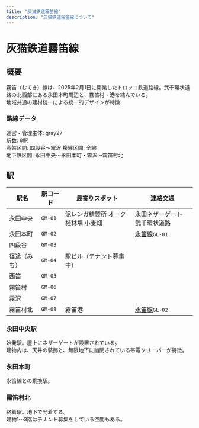 ```yaml
---
title: "灰猫鉄道霧笛線"
description: "灰猫鉄道霧笛線について"
---
```


# 灰猫鉄道霧笛線
## 概要
霧笛（むてき）線は、2025年2月1日に開業したトロッコ鉄道路線。弐千環状道路の北西部にある永田本町周辺と、霧笛村・港を結んでいる。  
地域共通の建材統一による統一的デザインが特徴

### 路線データ
運営・管理主体: <mc-avatar user="ae72acdbaa794d3dbd94d4674e0e4f9b" />gray27  
駅数: 8駅  
高架区間: 四段谷～霧沢
複線区間: 全線  
地下鉄区間: 永田中央～永田本町・霧沢～霧笛村北  

## 駅

| 駅名     | 駅コード    | 最寄りスポット                     | 連絡交通               |
|--------|---------|-----------------------------|--------------------|
| 永田中央   | `GM-01` | 泥レンガ精製所 オーク植林場 小麦畑 | 永田ネザーゲート 弐千環状道路    |
| 永田本町   | `GM-02` |                             | [永笛線](./gl)`GL-01` |
| 四段谷    | `GM-03` |                             |                    |
| 径途（みち） | `GM-04` | 駅ビル（テナント募集中）            |                    |
| 西笛     | `GM-05` |                             |                    |
| 霧笛村    | `GM-06` |                             |                    |
| 霧沢     | `GM-07` |                             |                    | 
| 霧笛村北   | `GM-08` | 霧笛港                         | [永笛線](./gl)`GL-02` |

### 永田中央駅
始発駅。屋上にネザーゲートが設置されている。  
建物内は、天井の装飾と、無限地下に幽閉されている帯電クリーパーが特徴。

### 永田本町
永笛線との乗換駅。

### 霧笛村北
終着駅。地下で発着する。  
建物1～3階はテナント募集をしている空間もある。
